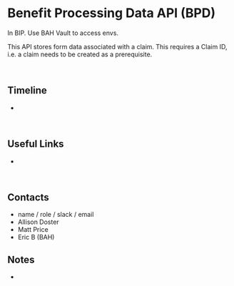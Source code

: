 # Benefit Processing Data API (BPD)
In BIP. Use BAH Vault to access envs.

This API stores form data associated with a claim. This requires a Claim ID, i.e. a claim needs to be created as a prerequisite.

​
## Timeline
*
​
## Useful Links
*
​
## Contacts
* name / role / slack / email
* Allison Doster
* Matt Price
* Eric B (BAH)
​
## Notes
*
